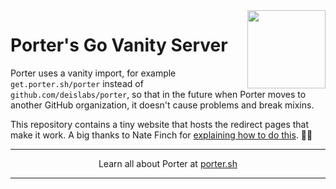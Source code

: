 <img align="right" src="vanity/static/images/porter-notext.png" width="125px" />

# Porter's Go Vanity Server

Porter uses a vanity import, for example `get.porter.sh/porter` instead of `github.com/deislabs/porter`, so that in the future when Porter moves to another GitHub organization, it doesn't cause problems and break mixins.

This repository contains a tiny website that hosts the redirect pages that make it work. A big thanks to Nate Finch for [explaining how to do this][blog]. 🙇‍♀️

[blog]: https://npf.io/2016/10/vanity-imports-with-hugo/

---

<p align="center">Learn all about Porter at <a href="https://porter.sh">porter.sh</a></p>

---
